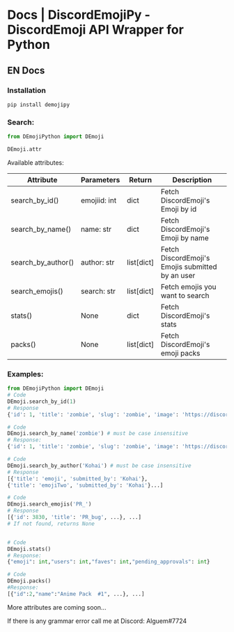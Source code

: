 # Docs | DiscordEmojiPy - DiscordEmoji API Wrapper for Python

## EN Docs

### Installation

```
pip install demojipy
```


### Search:
```python
from DEmojiPython import DEmoji

DEmoji.attr
```

Available attributes:  

Attribute | Parameters | Return | Description
-------- | -------- | -------- | --------
search_by_id() | emojiid: int | dict | Fetch DiscordEmoji's Emoji by id
search_by_name() | name: str | dict | Fetch DiscordEmoji's Emoji by name
search_by_author() | author: str | list[dict] | Fetch DiscordEmoji's Emojis submitted by an user
search_emojis() | search: str | list[dict] | Fetch emojis you want to search
stats() | None | dict | Fetch DiscordEmoji's stats
packs() | None | list[dict] | Fetch DiscordEmoji's emoji packs

### Examples:
```python
from DEmojiPython import DEmoji
# Code
DEmoji.search_by_id(1)
# Response
{'id': 1, 'title': 'zombie', 'slug': 'zombie', 'image': 'https://discordemoji.com/assets/emoji/zombie.png', ...}

# Code
DEmoji.search_by_name('zombie') # must be case insensitive
# Response:
{'id': 1, 'title': 'zombie', 'slug': 'zombie', 'image': 'https://discordemoji.com/assets/emoji/zombie.png', ...}

# Code
DEmoji.search_by_author('Kohai') # must be case insensitive
# Response
[{'title': 'emoji', 'submitted_by': 'Kohai'},
{'title': 'emojiTwo', 'submitted_by': 'Kohai'}...]

# Code
DEmoji.search_emojis('PR_')
# Response
[{'id': 3830, 'title': 'PR_bug', ...}, ...]
# If not found, returns None


# Code
DEmoji.stats()
# Response:
{"emoji": int,"users": int,"faves": int,"pending_approvals": int}

# Code
DEmoji.packs()
#Response:
[{"id":2,"name":"Anime Pack  #1", ...}, ...]
```


More attributes are coming soon...

If there is any grammar error call me at Discord: Alguem#7724
